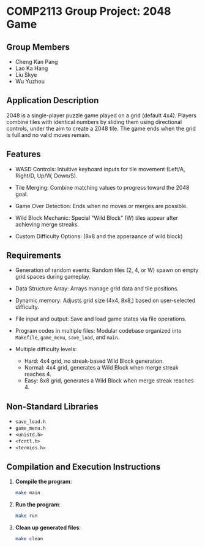 # COMP2113 Group Project: 2048 Game

## Group Members
- Cheng Kan Pang
- Lao Ka Hang
- Liu Skye
- Wu Yuzhou

## Application Description
2048 is a single-player puzzle game played on a grid (default 4x4). Players combine tiles with identical numbers by sliding them using directional controls, under the aim to create a 2048 tile. The game ends when the grid is full and no valid moves remain.

## Features
- WASD Controls: Intuitive keyboard inputs for tile movement (Left/A, Right/D, Up/W, Down/S).

- Tile Merging: Combine matching values to progress toward the 2048 goal.

- Game Over Detection: Ends when no moves or merges are possible.

- Wild Block Mechanic: Special "Wild Block" (W) tiles appear after achieving merge streaks.

- Custom Difficulty Options: (8x8 and the apperaance of wild block)

## Requirements

- Generation of random events: Random tiles (2, 4, or W) spawn on empty grid spaces during gameplay.

- Data Structure Array: Arrays manage grid data and tile positions.

- Dynamic memory: Adjusts grid size (4x4, 8x8,) based on user-selected difficulty.

- File input and output: Save and load game states via file operations.

- Program codes in multiple files: Modular codebase organized into ```Makefile```, ```game_menu```, ```save_load```, and ```main```.

- Multiple difficulty levels:
  * Hard: 4x4 grid, no streak-based Wild Block generation.
  * Normal: 4x4 grid, generates a Wild Block when merge streak reaches 4.
  * Easy: 8x8 grid, generates a Wild Block when merge streak reaches 4.

## Non-Standard Libraries
- `save_load.h`
- `game_menu.h`
- `<unistd.h>`
- `<fcntl.h>`
- `<termios.h>`

## Compilation and Execution Instructions
1. **Compile the program**:
   ```bash
   make main
   ```
2. **Run the program**:
   ```bash
   make run
   ```
3. **Clean up generated files**:
   ```bash
   make clean
   ```
